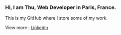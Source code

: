 ### Hi, I am Thu, Web Developer in Paris, France.
This is my GitHub where I store some of my work.

View more :
[Linkedin](https://www.linkedin.com/in/thu-nguyen-poirier/)

<!--
**thu-dev/thu-dev** is a ✨ _special_ ✨ repository because its `README.md` (this file) appears on your GitHub profile.

Here are some ideas to get you started:

- 🔭 I’m currently working on ...
- 🌱 I’m currently learning ...
- 👯 I’m looking to collaborate on ...
- 🤔 I’m looking for help with ...
- 💬 Ask me about ...
- 📫 How to reach me: ...
- 😄 Pronouns: ...
- ⚡ Fun fact: ...
-->
